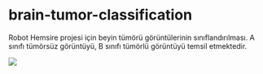 # brain-tumor-classification

Robot Hemsire projesi için beyin tümörü görüntülerinin sınıflandırılması.
A sınıfı tümörsüz görüntüyü, B sınıfı tümörlü görüntüyü temsil etmektedir.

![](https://j.gifs.com/nx87q7.gif)
